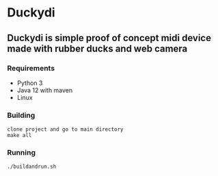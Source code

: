 # Duckydi

## Duckydi is simple proof of concept midi device made with rubber ducks and web camera

### Requirements
- Python 3
- Java 12 with maven
- Linux


### Building
```
clone project and go to main directory
make all
```

### Running
```
./buildandrun.sh
```


